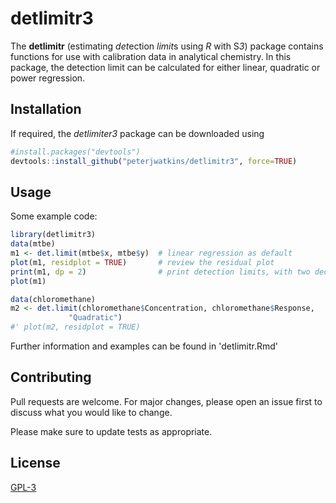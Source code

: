 # detlimitr3

The **detlimitr** (estimating *det*ection *limit*s using *R* with S*3*) package contains functions for use with calibration data in analytical chemistry. In this package, the detection limit can be calculated for either linear, quadratic or power regression.


## Installation

If required, the *detlimiter3* package can be downloaded using

``` R
#install.packages("devtools") 
devtools::install_github("peterjwatkins/detlimitr3", force=TRUE)
```

## Usage

Some example code:
```R 
library(detlimitr3)
data(mtbe)
m1 <- det.limit(mtbe$x, mtbe$y)  # linear regression as default
plot(m1, residplot = TRUE)       # review the residual plot
print(m1, dp = 2)                # print detection limits, with two decimal points
plot(m1)

data(chloromethane)
m2 <- det.limit(chloromethane$Concentration, chloromethane$Response,
             "Quadratic")
#' plot(m2, residplot = TRUE)
```

Further information and examples can be found in 'detlimitr.Rmd'

## Contributing
Pull requests are welcome. For major changes, please open an issue first to discuss what you would like to change.

Please make sure to update tests as appropriate.

## License
[GPL-3](https://www.gnu.org/licenses/gpl-3.0.en.html)
